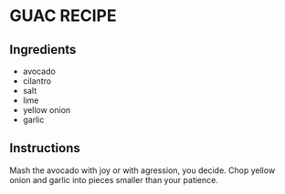 # GUAC RECIPE
## Ingredients
- avocado
- cilantro
- salt
- lime
- yellow onion
- garlic

## Instructions
Mash the avocado with joy or with agression, you decide. Chop yellow onion and garlic into pieces smaller than your patience.

